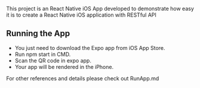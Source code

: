 This project is an React Native iOS App developed to demonstrate how easy it is to create a React Native iOS application with RESTful API

## Running the App

* You just need to download the Expo app from iOS App Store.
* Run npm start in CMD.
* Scan the QR code in expo app.
* Your app will be rendered in the iPhone.

For other references and details please check out RunApp.md
